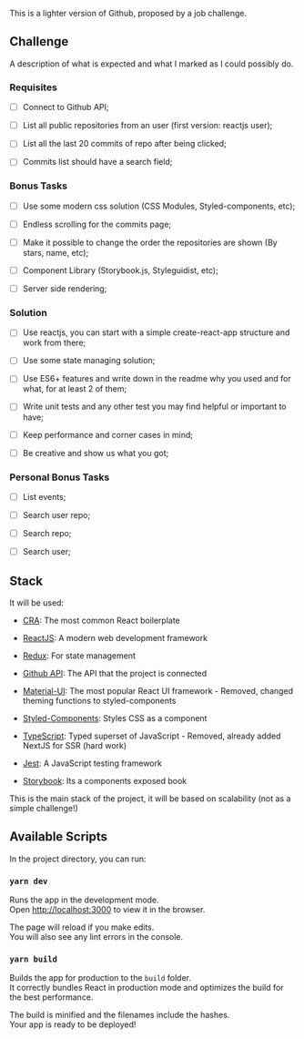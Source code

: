 This is a lighter version of Github, proposed by a job challenge.

## Challenge

A description of what is expected and what I marked as I could possibly do.

### Requisites

- [ ] Connect to Github API;

- [ ] List all public repositories from an user (first version: reactjs user);

- [ ] List all the last 20 commits of repo after being clicked;

- [ ] Commits list should have a search field;

### Bonus Tasks

- [ ] Use some modern css solution (CSS Modules, Styled-components, etc);

- [ ] Endless scrolling for the commits page;

- [ ] Make it possible to change the order the repositories are shown (By stars, name, etc);

- [ ] Component Library (Storybook.js, Styleguidist, etc);

- [ ] Server side rendering;

### Solution
- [ ] Use reactjs, you can start with a simple create-react-app structure and work from there;

- [ ] Use some state managing solution;

- [ ] Use ES6+ features and write down in the readme why you used and for what, for at least 2 of them;

- [ ] Write unit tests and any other test you may find helpful or important to have;

- [ ] Keep performance and corner cases in mind;

- [ ] Be creative and show us what you got;

### Personal Bonus Tasks

- [ ] List events;

- [ ] Search user repo;

- [ ] Search repo;

- [ ] Search user;

## Stack

It will be used:

- [CRA](https://github.com/facebook/create-react-app): The most common React boilerplate

- [ReactJS](https://reactjs.org/): A modern web development framework

- [Redux](https://redux.js.org/): For state management

- [Github API](https://developer.github.com/v3/): The API that the project is connected

- [Material-UI](https://material-ui.com/): The most popular React UI framework - Removed, changed theming functions to styled-components

- [Styled-Components](https://www.styled-components.com/): Styles CSS as a component

- [TypeScript](https://www.typescriptlang.org/): Typed superset of JavaScript - Removed, already added NextJS for SSR (hard work)

- [Jest](https://jestjs.io/): A JavaScript testing framework

- [Storybook](https://github.com/storybooks/storybook): Its a components exposed book

This is the main stack of the project, it will be based on scalability (not as a simple challenge!)

## Available Scripts

In the project directory, you can run:

### `yarn dev`

Runs the app in the development mode.<br>
Open [http://localhost:3000](http://localhost:3000) to view it in the browser.

The page will reload if you make edits.<br>
You will also see any lint errors in the console.

### `yarn build`

Builds the app for production to the `build` folder.<br>
It correctly bundles React in production mode and optimizes the build for the best performance.

The build is minified and the filenames include the hashes.<br>
Your app is ready to be deployed!
